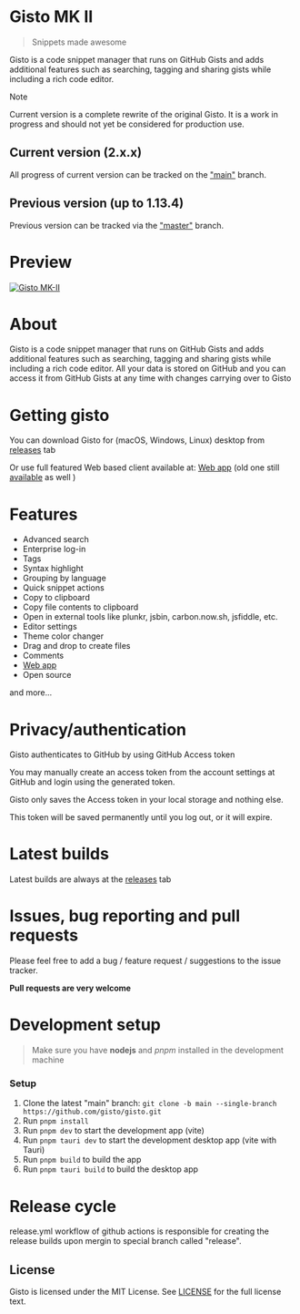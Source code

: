 # Gisto MK II

> Snippets made awesome

Gisto is a code snippet manager that runs on GitHub Gists and adds additional features such as searching, tagging and sharing gists while including a rich code editor.

> [!NOTE]  
> Current version is a complete rewrite of the original Gisto. It is a work in progress and should not yet be considered for production use.
> 
 
## Current version (2.x.x)

All progress of current version can be tracked on the ["main"](https://github.com/Gisto/Gisto/tree/main) branch.

## Previous version (up to 1.13.4)

Previous version can be tracked via the ["master"](https://github.com/Gisto/Gisto/tree/master) branch.


# Preview 

[![Gisto MK-II](https://img.youtube.com/vi/n5UnZ_Jp4N8/0.jpg)](https://www.youtube.com/watch?v=n5UnZ_Jp4N8 "Gisto MK-II")


# About

Gisto is a code snippet manager that runs on GitHub Gists and adds additional features such as searching, tagging and sharing gists while including a rich code editor. All your data is stored on GitHub and you can access it from GitHub Gists at any time with changes carrying over to Gisto

# Getting gisto

You can download Gisto for (macOS, Windows, Linux) desktop from [releases](https://github.com/Gisto/Gisto/releases) tab

Or use full featured Web based client available at: [Web app](https://gisto-web-app.netlify.app)  (old one still [available](https://web-gistoapp.netlify.app) as well )

# Features

- Advanced search
- Enterprise log-in
- Tags
- Syntax highlight
- Grouping by language
- Quick snippet actions
- Copy to clipboard
- Copy file contents to clipboard
- Open in external tools like plunkr, jsbin, carbon.now.sh, jsfiddle, etc.
- Editor settings
- Theme color changer
- Drag and drop to create files
- Comments
- [Web app](https://gisto-web-app.netlify.app)
- Open source

and more...

# Privacy/authentication

Gisto authenticates to GitHub by using GitHub Access token

You may manually create an access token from the account settings at GitHub and login using the generated token.

Gisto only saves the Access token in your local storage and nothing else.

This token will be saved permanently until you log out, or it will expire.

# Latest builds

Latest builds are always at the [releases](https://github.com/Gisto/Gisto/releases) tab

# Issues, bug reporting and pull requests

Please feel free to add a bug / feature request / suggestions to the issue tracker.

**Pull requests are very welcome**

# Development setup

> Make sure you have **nodejs** and *pnpm* installed in the development machine


### Setup

1. Clone the latest "main" branch: `git clone -b main --single-branch https://github.com/gisto/gisto.git`
2. Run `pnpm install`
3. Run `pnpm dev` to start the development app (vite)
5. Run `pnpm tauri dev` to start the development desktop app (vite with Tauri)
4. Run `pnpm build` to build the app
5. Run `pnpm tauri build` to build the desktop app

# Release cycle

release.yml workflow of github actions is responsible for creating the release builds upon mergin to special branch called "release".


## License

Gisto is licensed under the MIT License. See [LICENSE](LICENSE) for the full license text.
